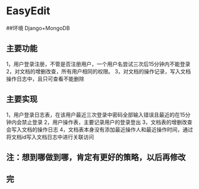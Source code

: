 # EasyEdit
##环境
Django+MongoDB
## 主要功能
1，用户登录注册，不管是否注册用户，一个用户名尝试三次后15分钟内不能登录
2，对文档的增删改查，所有用户相同的权限。
3，对文档的操作记录，写入文档操作日志中，且只可查看不能删除
## 主要实现
1，用户登录日志表，在该用户最近三次登录中密码全部输入错误且最近的在15分钟内会禁止登录
2，用户操作表，主要记录用户的登录登出
3，文档表的增删改查会写入文档的操作日志
4，文档表本身没有添加最近操作人和最近操作时间，通过将文档id写入文档日志中进行关联访问
## 注：想到哪做到哪，肯定有更好的策略，以后再修改
## 完
